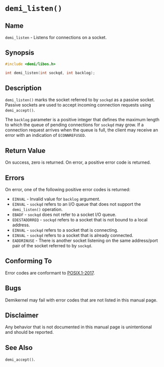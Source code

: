 # `demi_listen()`

## Name

`demi_listen` - Listens for connections on a socket.

## Synopsis

```c
#include <demi/libos.h>

int demi_listen(int sockqd, int backlog);
```

## Description

`demi_listen()` marks the socket referred to by `sockqd` as a passive socket. Passive sockets are used to accept
incoming connection requests using `demi_accept()`.

The `backlog` parameter is a positive integer that defines the maximum length to which the queue of pending connections
for `sockqd` may grow. If a connection request arrives when the queue is full, the client may receive an error with an
indication of `ECONNREFUSED`.

## Return Value

On success, zero is returned. On error, a positive error code is returned.

## Errors

On error, one of the following positive error codes is returned:

- `EINVAL` - Invalid value for `backlog` argument.
- `EINVAL` - `sockqd` refers to an I/O queue that does not support the `demi_listen()` operation.
- `EBADF` - `sockqd` does not refer to a socket I/O queue.
- `EDESTADDRREQ` - `sockqd` refers to a socket that is not bound to a local address.
- `EINVAL` - `sockqd` refers to a socket that is connecting.
- `EINVAL` - `sockqd` refers to a socket that is already connected.
- `EADDRINUSE` - There is another socket listening on the same address/port pair of the socket referred to by `sockqd`.

## Conforming To

Error codes are conformant to [POSIX.1-2017](https://pubs.opengroup.org/onlinepubs/9699919799/nframe.html).

## Bugs

Demikernel may fail with error codes that are not listed in this manual page.

## Disclaimer

Any behavior that is not documented in this manual page is unintentional and should be reported.

## See Also

`demi_accept()`.
